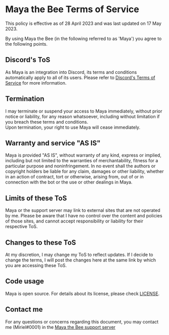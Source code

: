 
# Maya the Bee Terms of Service

This policy is effective as of 28 April 2023 and was last updated on 17 May 2023.  

By using Maya the Bee (in the following referred to as 'Maya') you agree to the following points.  

## Discord's ToS

As Maya is an integration into Discord, its terms and conditions automatically apply to all of its users. Please refer to [Discord's Terms of Service](https://discord.com/terms) for more information.  

## Termination

I may terminate or suspend your access to Maya immediately, without prior notice or liability, for any reason whatsoever, including without limitation if you breach these terms and conditions.  
Upon termination, your right to use Maya will cease immediately.  

## Warranty and service "AS IS"

Maya is provided "AS IS", without warranty of any kind, express or implied, including but not limited to the warranties of merchantability, fitness for a particular purpose and noninfringement. In no event shall the authors or copyright holders be liable for any claim, damages or other liability, whether in an action of contract, tort or otherwise, arising from, out of or in connection with the bot or the use or other dealings in Maya.  

## Limits of these ToS

Maya or the support server may link to external sites that are not operated by me. Please be aware that I have no control over the content and policies of those sites, and cannot accept responsibility or liability for their respective ToS.  

## Changes to these ToS

At my discretion, I may change my ToS to reflect updates. If I decide to change the terms, I will post the changes here at the same link by which you are accessing these ToS.  

## Code usage

Maya is open source. For details about its license, please check [LICENSE](https://github.com/Miriel-py/Maya-the-Bee/blob/master/LICENSE).  

## Contact me

For any questions or concerns regarding this document, you may contact me (Miriel#0001) in the [Maya the Bee support server](https://discord.gg/NShwfuGED2)

